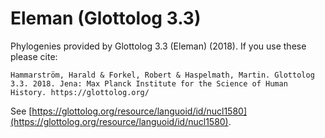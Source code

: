 # Eleman (Glottolog 3.3)

Phylogenies provided by Glottolog 3.3 (Eleman) (2018). If you use these please cite:

```
Hammarström, Harald & Forkel, Robert & Haspelmath, Martin. Glottolog 3.3. 2018. Jena: Max Planck Institute for the Science of Human History. https://glottolog.org/
```

See  [https://glottolog.org/resource/languoid/id/nucl1580](https://glottolog.org/resource/languoid/id/nucl1580).

